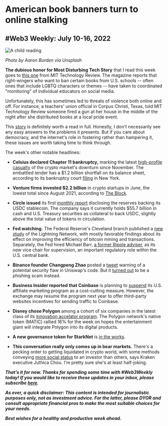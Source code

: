 # American book banners turn to online stalking
## #Web3 Weekly: July 10-16, 2022

![A child reading](https://images.unsplash.com/photo-1491841550275-ad7854e35ca6)

*Photo by Aaron Burden via Unsplash*

**The dubious honor for Most Disturbing Tech Story** that I read this week goes to [this one](https://www.technologyreview.com/2022/07/15/1055959/book-bans-social-media-harassment/) from MIT Technology Review. The magazine reports that right-wingers who want to ban certain books from U.S. schools -- often ones that include LGBTQ characters or themes -- have taken to coordinated "monitoring" of individual educators on social media.

Unfortunately, this has sometimes led to threats of violence both online and off. For instance, a teachers' union official in Corpus Christi, Texas, told MIT Technology Review someone fired a gun at her house in the middle of the night after she distributed books at a local pride event.

This [story](https://www.technologyreview.com/2022/07/15/1055959/book-bans-social-media-harassment/) is definitely worth a read in full. Honestly, I don't necessarily see any easy answers to the problems it presents. But if you care about democracy, and the internet's role in fostering rather than hampering it, these issues are worth taking time to think through.

The week's other notable headlines:

- **Celsius declared Chapter 11 bankruptcy,** marking the latest [high-profile casualty](https://www.cnbc.com/2022/07/13/embattled-crypto-lender-celsius-informs-state-regulators-that-its-filing-for-bankruptcy-imminently-source-says-.html) of the crypto market's downturn since November. The embattled lender has a $1.2 billion shortfall on its balance sheet, according to its bankruptcy court [filing](https://pacer-documents.s3.amazonaws.com/115/312902/126122257414.pdf) in New York.

- **Venture firms invested $2.2 billion** in crypto startups in June, the lowest total since August 2021, according to [The Block](https://www.theblockcrypto.com/news+/157977/june-crypto-funding-roundup-vc-deals).

- **Circle issued** its first [monthly report](https://6778953.fs1.hubspotusercontent-na1.net/hubfs/6778953/USDC%20Reserves%20Reports/USDC%20Reserve%20Breakdown_June.pdf) disclosing the reserves backing its USDC stablecoin. The company says it currently holds $55.7 billion in cash and U.S. Treasury securities as collateral to back USDC, slightly above the total value of tokens in circulation.

- **Fed watching.** The Federal Reserve's Cleveland branch published a [new study](https://www.clevelandfed.org/en/newsroom-and-events/publications/working-papers/2022-working-papers/wp-2219-the-lightning-network-turning-bitcoin-into-money.aspx) of the Lightning Network, with mostly favorable findings about its effect on improving the efficiency of bitcoin mining and transactions. Separately, the Fed hired Michael Barr, [a former Ripple adviser](https://www.coindesk.com/policy/2022/07/13/former-crypto-adviser-michael-barr-confirmed-as-top-us-financial-watchdog/), as its new vice chair for supervision, an important regulatory role within the U.S. central bank.

- **Binance founder Changpeng Zhao** posted a [tweet](https://twitter.com/cz_binance/status/1546624143432433664?s=20&t=GvzxbBMpQ84NstWqiG6U8A) warning of a potential security flaw in Uniswap's code. But it [turned out](https://finance.yahoo.com/news/phishing-villain-targets-uniswap-users-161743156.html) to be a phishing scam instead.

- **Business Insider reported that Coinbase** is planning to [suspend](https://www.cryptopolitan.com/experts-trouble-coinbase-shuts-affiliate/) its U.S. affiliate marketing program as a cost-cutting measure. However, the exchange may resume the program next year to offer third-party websites incentives for sending traffic to Coinbase.

- **Disney chose Polygon** among a cohort of six companies in the latest class of its [innovation accelator program](https://thewaltdisneycompany.com/2022-disney-accelerator-participants-announced/). The Polygon network's native token (MATIC) rallied 16% for the week on hopes the entertainment giant will integrate Polygon into its digital products.

- **A new governance token for StarkNet** is [in the works](https://www.theblock.co/post/157323/starkware-confirms-launch-of-starknet-token-with-no-airdrops-until-next-year).

- **This conversation really only comes up in bear markets.** There's a pecking order to getting liquidated in crypto world, with some methods conveying [more social status](https://twitter.com/juthica/status/1546814655825416193) to an investor than others, says Kraken executive Juthica Chou. I'm pretty sure she's at least half-joking.

_**That’s it for now. Thanks for spending some time with #Web3Weekly today! If you would like to receive these updates in your inbox, please subscribe [here](https://w3w.news).**_

_**As ever, a quick disclaimer: This content is intended for journalistic purposes only, not as investment advice. For the latter, please DYOR and consult appropriate financial pros to make the most suitable choices for your needs.**_

_**Best wishes for a healthy and productive week ahead.**_  
